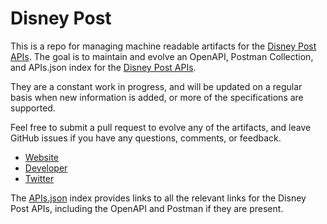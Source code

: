 # Disney PostThis is a repo for managing machine readable artifacts for the [Disney Post APIs](http://thewaltdisneycompany.com/). The goal is to maintain and evolve an OpenAPI, Postman Collection, and APIs.json index for the [Disney Post APIs](http://thewaltdisneycompany.com/).They are a constant work in progress, and will be updated on a regular basis when new information is added, or more of the specifications are supported.Feel free to submit a pull request to evolve any of the artifacts, and leave GitHub issues if you have any questions, comments, or feedback.- [Website](http://thewaltdisneycompany.com/)- [Developer](http://thewaltdisneycompany.com/)- [Twitter](https://twitter.com/DisneyPost)The [APIs.json](https://github.com/api-evangelist/disney-post/blob/master/apis.json) index provides links to all the relevant links for the Disney Post APIs, including the OpenAPI and Postman if they are present.